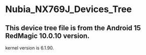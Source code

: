 Nubia_NX769J_Devices_Tree
===
This device tree file is from the Android 15 RedMagic 10.0.10 version.
-
kernel version is 6.1.90.
